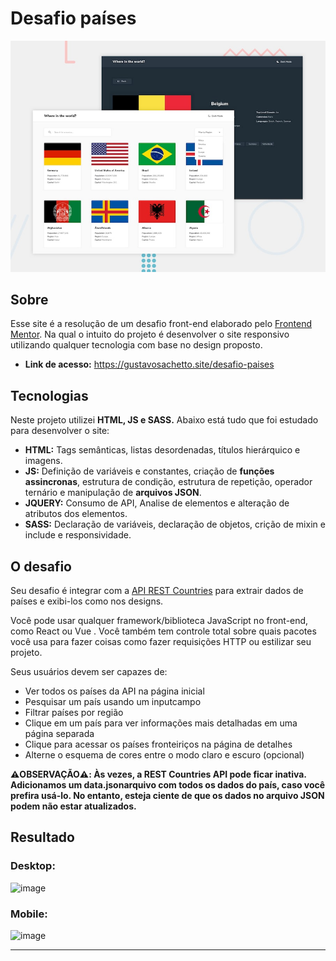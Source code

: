 # Desafio países

![Design preview for the REST Countries API with color theme switcher coding challenge](./design/desktop-preview.jpg)

## Sobre
Esse site é a resolução de um desafio front-end elaborado pelo [Frontend Mentor](https://www.frontendmentor.io/). Na qual o intuito do projeto é desenvolver o site responsivo utilizando qualquer tecnologia com base no design proposto.

* __Link de acesso:__ https://gustavosachetto.site/desafio-paises

## Tecnologias
Neste projeto utilizei __HTML, JS e SASS.__ Abaixo está tudo que foi estudado para desenvolver o site:

* __HTML:__ Tags semânticas, listas desordenadas, títulos hierárquico e imagens.
* __JS:__ Definição de variáveis e constantes, criação de __funções assincronas__, estrutura de condição, estrutura de repetição, operador ternário e manipulação de __arquivos JSON__.
* __JQUERY:__ Consumo de API, Analise de elementos e alteração de atributos dos elementos.
* __SASS:__ Declaração de variáveis, declaração de objetos, crição de mixin e include e responsividade.
  
## O desafio
Seu desafio é integrar com a [API REST Countries](https://restcountries.com/) para extrair dados de países e exibi-los como nos designs.

Você pode usar qualquer framework/biblioteca JavaScript no front-end, como React ou Vue . Você também tem controle total sobre quais pacotes você usa para fazer coisas como fazer requisições HTTP ou estilizar seu projeto.

Seus usuários devem ser capazes de:

* Ver todos os países da API na página inicial
* Pesquisar um país usando um inputcampo
* Filtrar países por região
* Clique em um país para ver informações mais detalhadas em uma página separada
* Clique para acessar os países fronteiriços na página de detalhes
* Alterne o esquema de cores entre o modo claro e escuro (opcional)

__⚠️OBSERVAÇÃO⚠️: Às vezes, a REST Countries API pode ficar inativa. Adicionamos um data.jsonarquivo com todos os dados do país, caso você prefira usá-lo. No entanto, esteja ciente de que os dados no arquivo JSON podem não estar atualizados.__

## Resultado

### Desktop:
![image](https://github.com/user-attachments/assets/f0d1f18e-8ea8-4d90-b71c-b50cd07eb408)

### Mobile: 
![image](https://github.com/user-attachments/assets/bbbc484a-27ff-4cdb-8f16-6d07b2561825)

*************
